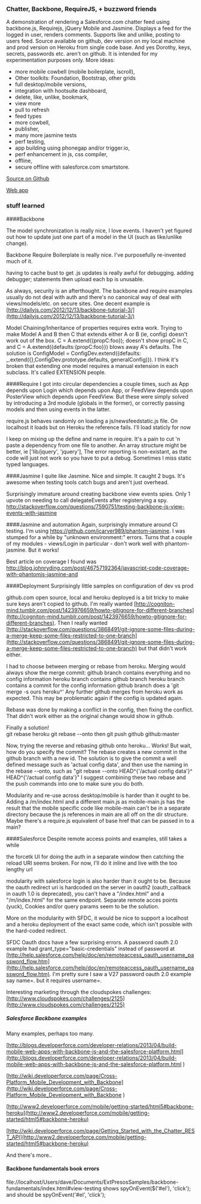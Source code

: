 ### Chatter, Backbone, RequireJS,  + buzzword friends
A demonstration of rendering a Salesforce.com chatter feed using backbone.js, Requirejs, jQuery Mobile and Jasmine.  Displays a feed for the logged in user, renders comments.  Supports like and unlike, posting to users feed.  Source available on github, dev version on my local machine and prod version on Heroku from single code base.  And yes Dorothy, keys, secrets, passwords etc. aren't on github.  It is intended for my experimentation purposes only.  More ideas: 
 - more mobile cowbell (mobile boilerplate, iscroll), 
 - Other toolkits: Foundation, Bootstrap, other grids
 - full desktop/mobile versions,
 - integration with hootsuite dashboard, 
 - delete, like, unlike, bookmark,
 - view more
 - pull to refresh
 - feed types
 - more cowbell, 
 - publisher, 
 - many more jasmine tests
 - perf testing, 
 - app building using phonegap and/or trigger.io, 
 - perf enhancement in js, css compiler, 
 - offline, 
 - secure offline with salesforce.com smartstore. 

[Source on Github](https://github.com/DavidOrchard/chatterbackbone/)

[Web app](https://chatterbackbone.herokuapp.com)

### stuff learned

####Backbone

The model synchronization is really nice, I love events.  I haven't yet figured out how to update just one part of a model in the UI (such as like/unlike change).

Backbone Require Boilerplate is really nice.  I've purposefully re-invented much of it.

having to cache bust to get .js updates is really awful for debugging.  adding debugger; statements then upload each bp is unusable.

As always, security is an afterthought.  The backbone and require examples usually do not deal with auth and there's no canonical way of deal with views/models/etc. on secure sites.  One decent example is [http://dailyjs.com/2012/12/13/backbone-tutorial-3/](http://dailyjs.com/2012/12/13/backbone-tutorial-3/)

Model Chaining/Inheritance of properties requires extra work.  Trying to make Model A and B then C that extends either A or B (ie, config) doesn't work out of the box. C = A.extend({propC:foo}); doesn't show propC in C, and C = A.extend({defaults:{propC:foo}}) blows away A's defaults.  The solution is ConfigModel = ConfigDev.extend({defaults: _.extend({},ConfigDev.prototype.defaults, generalConfig)}).  I think it's broken that extending one model requires a manual extension in each subclass.  It's called EXTENSION people.

####Require
I got into circular dependencies a couple times, such as App depends upon Login which depends upon App, or FeedView depends upon PosterView which depends upon FeedView.  But these were simply solved by introducing a 3rd module (globals in the former), or correctly passing models and then using events in the latter.

require.js behaves randomly on loading a js/newsfeedstatic.js file.  On localhost it loads but on Heroku the reference fails.  I'll load staticly for now

I keep on mixing up the define and name in require.  It's a pain to cut 'n paste a dependency from one file to another.  An array structure might be better, ie ['lib/jquery', 'jquery'],  The error reporting is non-existant, as the code will just not work so you have to put a debug.  Sometimes I miss static typed languages.

####Jasmine
I quite like Jasmine.  Nice and simple.  It caught 2 bugs.  It's awesome when testing tools catch bugs and aren't just overhead.  

Surprisingly immature around creating backbone view events spies. Only 1 upvote on needing to call delegateEvents after registerying a spy. http://stackoverflow.com/questions/7590751/testing-backbone-js-view-events-with-jasmine

####Jasmine and automation
Again, surprisingly immature around CI testing.  I'm using https://github.com/jcarver989/phantom-jasmine. I was stumped for a while by "unknown environment:" errors.  Turns that a couple of my modules - views/Login in particular - don't work well with phantom-jasmine.  But it works!

 Best article on coverage I found was http://blog.johnryding.com/post/46757192364/javascript-code-coverage-with-phantomjs-jasmine-and

####Deployment
Surprisingly little samples on configuration of dev vs prod

github.com open source, local and heroku deployed is a bit tricky to make sure keys aren't copied to github.  I'm really wanted  [http://cogniton-mind.tumblr.com/post/1423976659/howto-gitignore-for-different-branches](http://cogniton-mind.tumblr.com/post/1423976659/howto-gitignore-for-different-branches).  Then I really wanted [http://stackoverflow.com/questions/3868491/git-ignore-some-files-during-a-merge-keep-some-files-restricted-to-one-branch](http://stackoverflow.com/questions/3868491/git-ignore-some-files-during-a-merge-keep-some-files-restricted-to-one-branch) but that didn't work either.

I had to choose between merging or rebase from heroku.  Merging would always show the merge commit:
github branch contains everything and no config information
heroku branch contains github branch
heroku branch contains a commit for the config information
github branch does a 'git merge -s ours heroku^'
Any further github merges from heroku work as expected.  This may be problematic again if the config is updated again.

Rebase was done by making a conflict in the config, then fixing the conflict.  That didn't work either as the original change would show in github.

Finally a solution!  
git rebase heroku
git rebase --onto <commit before the config> <commit of the config>
then git push github github:master

Now, trying the reverse and rebasing github onto heroku... Works!
But wait, how do you specify the commit?  The rebase creates a new commit in the github branch with a new id.  The solution is to give the commit a well defined message such as 'actual config data', and then use the naming in the rebase --onto, such as
"git rebase --onto HEAD^{'/actual config data'}^ HEAD^{'/actual config data'}"
I suggest combining these two rebase and the push commands into one to make sure you do both.

Modularity and re-use across desktop/mobile is harder than it ought to be.  Adding a /m/index.html and a different main.js as mobile-main.js has the result that the mobile specific code like mobile-main can't be in a separate directory because the js references in main are all off on the dir structure.  Maybe there's a require.js equivalent of base href that can be passed in to a main?

####Salesforce
Despite remote access points and examples, still takes a while

the forcetk UI for doing the auth in a separate window then catching the reload URI seems broken.  For now, I'll do it inline and live with the too lengthy url

modularity with salesforce login is also harder than it ought to be.  Because the oauth redirect uri is hardcoded on the server in oauth2 (oauth_callback in oauth 1.0 is deprecated), you can't have a "/index.html" and a "/m/index.html" for the same endpoint.  Separate remote acces points (yuck), Cookies and/or query params seem to be the solution.  

More on the modularity with SFDC, it would be nice to support a localhost and a heroku deployment of the exact same code, which isn't possible with the hard-coded redirect.

SFDC Oauth docs have a few surprising errors. A password oauth 2.0 example had grant_type="basic-credentials" instead of password at [http://help.salesforce.com/help/doc/en/remoteaccess_oauth_username_password_flow.htm](http://help.salesforce.com/help/doc/en/remoteaccess_oauth_username_password_flow.htm).  I'm pretty sure I saw a V27 password oauth 2.0 example say name=. but it requires username=.

Interesting marketing through the cloudspokes challenges: [http://www.cloudspokes.com/challenges/2125](http://www.cloudspokes.com/challenges/2125)

##### Salesforce Backbone examples

Many examples, perhaps too many.

[http://blogs.developerforce.com/developer-relations/2013/04/build-mobile-web-apps-with-backbone-js-and-the-salesforce-platform.html](http://blogs.developerforce.com/developer-relations/2013/04/build-mobile-web-apps-with-backbone-js-and-the-salesforce-platform.html
)

[http://wiki.developerforce.com/page/Cross-Platform_Mobile_Development_with_Backbone](http://wiki.developerforce.com/page/Cross-Platform_Mobile_Development_with_Backbone
)

[http://www2.developerforce.com/mobile/getting-started/html5#backbone-heroku](http://www2.developerforce.com/mobile/getting-started/html5#backbone-heroku)

[http://wiki.developerforce.com/page/Getting_Started_with_the_Chatter_REST_API](http://www2.developerforce.com/mobile/getting-started/html5#backbone-heroku)

And there's more..

#### Backbone fundamentals book errors
file://localhost/Users/dave/Documents/ExtPresosSamples/backbone-fundamentals/index.html#view-testing
shows spyOnEvent($('#el'), 'click'); and should be spyOnEvent('#el', 'click');

